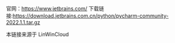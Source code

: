 官网：https://www.jetbrains.com/
下载链接:https://download.jetbrains.com.cn/python/pycharm-community-2022.1.1.tar.gz

本链接来源于 LinWinCloud
